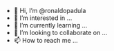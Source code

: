 - 👋 Hi, I’m @ronaldopadula
- 👀 I’m interested in ...
- 🌱 I’m currently learning ...
- 💞️ I’m looking to collaborate on ...
- 📫 How to reach me ...

<!---
ronaldopadula/ronaldopadula is a ✨ special ✨ repository because its `README.md` (this file) appears on your GitHub profile.
You can click the Preview link to take a look at your changes.
--->
